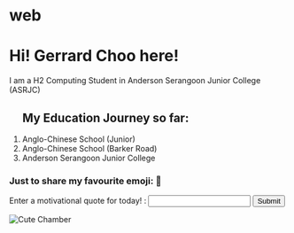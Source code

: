 # web
<!DOCTYPE html>
<html>
  <head>
    <meta charset = "utf-8"/>
    <title> ASRJC Computing </title>
  </head>
  <body>
    <h1> Hi! Gerrard Choo here! </h1>
    <p> I am a H2 Computing Student in Anderson Serangoon Junior College (ASRJC)</p>
    <ol>
      <h2> My Education Journey so far: </h2>
      <li> Anglo-Chinese School (Junior) </li>
      <li> Anglo-Chinese School (Barker Road) </li>
      <li> Anderson Serangoon Junior College </li>
    </ol>
      <h3> Just to share my favourite emoji: &#x1F5A4</h3>
    <form>
      <label for="text"> Enter a motivational quote for today! :  </label>
      <input type="text" id="text" name="text">
      <button type="submit">Submit</button>
    </form>
    <img src="https://i.pinimg.com/originals/ab/a7/b3/aba7b3e17c2f0ac97607a15245922979.jpg" alt="Cute Chamber">
  </body>
</html>
